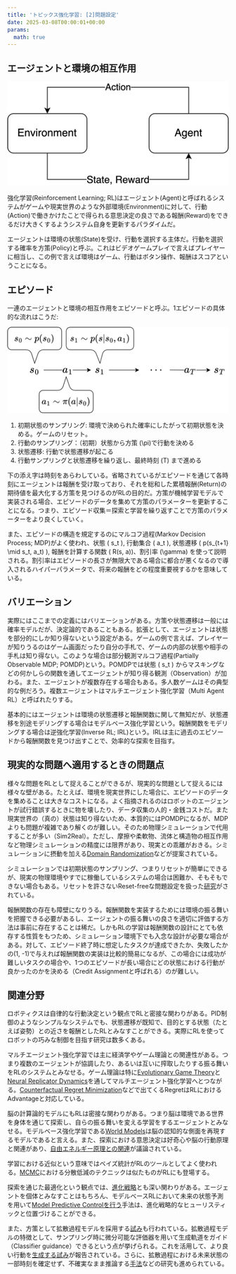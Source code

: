 ```yaml
---
title: 'トピックス強化学習: [2]問題設定'
date: 2025-03-08T00:00:01+00:00
params:
  math: true
---
```


## エージェントと環境の相互作用

![](rl.png)

強化学習(Reinforcement Learning; RL)はエージェント(Agent)と呼ばれるシステムがゲームや現実世界のような外部環境(Environment)に対して、行動(Action)で働きかけたことで得られる意思決定の良さである報酬(Reward)をできるだけ大きくするようシステム自身を更新するパラダイムだ。

エージェントは環境の状態(State)を受け、行動を選択する主体だ。行動を選択する確率を方策(Policy)と呼ぶ。これはビデオゲームプレイで言えばプレイヤーに相当し、この例で言えば環境はゲーム、行動はボタン操作、報酬はスコアということになる。

## エピソード

一連のエージェントと環境の相互作用をエピソードと呼ぶ。1エピソードの具体的な流れはこうだ:

![](episode.png)

1. 初期状態のサンプリング: 環境で決められた確率にしたがって初期状態を決める。ゲームのリセット。
2. 行動のサンプリング：（初期）状態から方策 \(\pi\)で行動を決める
3. 状態遷移: 行動で状態遷移が起こる
4. 行動サンプリングと状態遷移を繰り返し、最終時刻 \(T\) まで進める

下の添え字は時刻をあらわしている。省略されているがエピソードを通じて各時刻にエージェントは報酬を受け取っており、それを総和した累積報酬(Return)の期待値を最大化する方策を見つけるのがRLの目的だ。方策が機械学習モデルで実装される場合、エピソードのデータを集めて方策のパラメーターを更新することになる。つまり、エピソード収集＝探索と学習を繰り返すことで方策のパラメーターをより良くしていく。

また、エピソードの構造を規定するのにマルコフ過程(Markov Decision Process; MDP)がよく使われ、状態 \( s_t \), 行動集合 \( a_t \), 状態遷移 \( p(s_{t+1} \mid s_t, a_t) \), 報酬を計算する関数 \( R(s, a)\)、割引率 \(\gamma\) を使って説明される。割引率はエピソードの長さが無限大である場合に都合が悪くなるので導入されるハイパーパラメータで、将来の報酬をどの程度重要視するかを意味している。

## バリエーション

実際にはここまでの定義にはバリエーションがある。方策や状態遷移は一般には確率モデルだが、決定論的であることもある。拡張として、エージェントは状態を部分的にしか知り得ないという設定がある。ゲームの例で言えば、プレイヤーが知りうるのはゲーム画面だったり自分の手札で、ゲームの内部の状態や相手の手札は知り得ない。このような場合は部分観測マルコフ過程(Partially Observable MDP; POMDP)という。POMDPでは状態 \( s_t \) からマスキングなどの何かしらの関数を通してエージェントが知り得る観測（Observation）が加わる。また、エージェントが複数存在する場合もある。多人数ゲームはその典型的な例だろう。複数エージェントはマルチエージェント強化学習（Multi Agent RL）と呼ばれたりする。

基本的にはエージェントは環境の状態遷移と報酬関数に関して無知だが、状態遷移を別途モデリングする場合はモデルベース強化学習という。報酬関数をモデリングする場合は逆強化学習(Inverse RL; IRL)という。IRLは主に過去のエピソードから報酬関数を見つけ出すことで、効率的な探索を目指す。

## 現実的な問題へ適用するときの問題点

様々な問題をRLとして捉えることができるが、現実的な問題として捉えるには様々な壁がある。たとえば、環境を現実世界にした場合に、エピソードのデータを集めることは大きなコストになる。よく指摘されるのはロボットのエージェントが試行錯誤するときに物を壊したり、データ収集の人的・金銭コストだ。また現実世界の（真の）状態は知り得ないため、本質的にはPOMDPになるが、MDPよりも問題が複雑であり解くのが難しい。そのため物理シミュレーションで代用することが多い（Sim2Real）。ただし、摩擦や柔軟物、流体と構造物の相互作用など物理シミュレーションの精度には限界があり、現実との乖離がおきる。シミュレーションに摂動を加える[Domain Randomization](https://arxiv.org/abs/1703.06907)などが提案されている。

シミュレーションでは初期状態のサンプリング、つまりリセットが簡単にできるが、現実の物理環境やすでに稼働しているシステムの場合は困難か、そもそもできない場合もある。リセットを許さないReset-freeな問題設定を扱った[研究](https://openreview.net/forum?id=IPVSK0j8AO)がされている。

報酬関数の存在も障壁になりうる。報酬関数を実装するためには環境の振る舞いを把握できる必要があるし、エージェントの振る舞いの良さを適切に評価する方法は事前に存在することは稀だ。しかもRLの学習は報酬関数の設計にとても依存する性質をもつため、シミュレーション環境下でも入念な設計が必要な場合がある。対して、エピソード終了時に想定したタスクが達成できたか、失敗したかの\(1, -1\)で与えれば報酬関数の実装は比較的簡易になるが、この場合には成功が難しいタスクの場合や、1つのエピソードが長い場合にどの状態における行動が良かったのかを決める（Credit Assignmentと呼ばれる）のが難しい。

## 関連分野

ロボティクスは自律的な行動決定という観点でRLと密接な関わりがある。PID制御のようなシンプルなシステムでも、状態遷移が既知で、目的とする状態（たとえば姿勢）との近さを報酬としたRLとみなすことができる。実際にRLを使ってロボットの巧みな制御を目指す研究は数多くある。

マルチエージェント強化学習では主に経済学やゲーム理論との関連性がある。つまり複数のエージェントが協調したり、あるいは互いに搾取したりする振る舞いをRLのシステムとみなせる。ゲーム理論は特に[Evolutionary Game Theory](https://jair.org/index.php/jair/article/view/10952)と[Neural Replicator Dynamics](https://arxiv.org/abs/1906.00190)を通してマルチエージェント強化学習へとつながる。[Counterfactual Regret Minimization](https://dl.acm.org/doi/10.5555/2981562.2981779)などで出てくるRegretはRLにおけるAdvantageと対応している。

脳の計算論的モデルにもRLは密接な関わりがある。つまり脳は環境である世界を身体を通じて探索し、自らの振る舞いを変える学習をするエージェントとみなせる。モデルベース強化学習である[World Models](https://arxiv.org/abs/1803.10122)は脳の認知的な側面を再現するモデルであると言える。また、探索における意思決定は好奇心や脳の行動原理と関連があり、[自由エネルギー原理との関連](https://arxiv.org/abs/2009.01791)が議論されている。

学習における近似という意味ではベイズ統計がRLのツールとしてよく使われる。[MCMC](https://ja.wikipedia.org/wiki/%E3%83%9E%E3%83%AB%E3%82%B3%E3%83%95%E9%80%A3%E9%8E%96%E3%83%A2%E3%83%B3%E3%83%86%E3%82%AB%E3%83%AB%E6%B3%95)における分散低減のテクニックは似たものがRLにも登場する。

探索を通じた最適化という観点では、[進化戦略](https://ja.wikipedia.org/wiki/%E9%80%B2%E5%8C%96%E6%88%A6%E7%95%A5)とも深い関わりがある。エージェントを個体とみなすことはもちろん、モデルベースRLにおいて未来の状態予測を用いて[Model Predictive Controlを行う](https://arxiv.org/abs/2310.16828)手法は、進化戦略的なヒューリスティックと位置づけることができる。

また、方策として拡散過程モデルを採用する[試み](https://arxiv.org/abs/2205.09991)も行われている。拡散過程モデルの特徴として、サンプリング時に微分可能な評価器を用いて生成軌道をガイド（Classifier guidance）できるという点が挙げられる。これを活用して、より良い行動を[生成する試み](https://arxiv.org/abs/2502.07202)が報告されている。さらに、拡散過程における未来状態の一部時刻を確定せず、不確実なまま推論する[手法](https://arxiv.org/abs/2407.01392)などの研究も進められている。